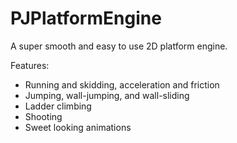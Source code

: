 PJPlatformEngine
================

A super smooth and easy to use 2D platform engine.

Features:
 - Running and skidding, acceleration and friction
 - Jumping, wall-jumping, and wall-sliding
 - Ladder climbing
 - Shooting
 - Sweet looking animations

